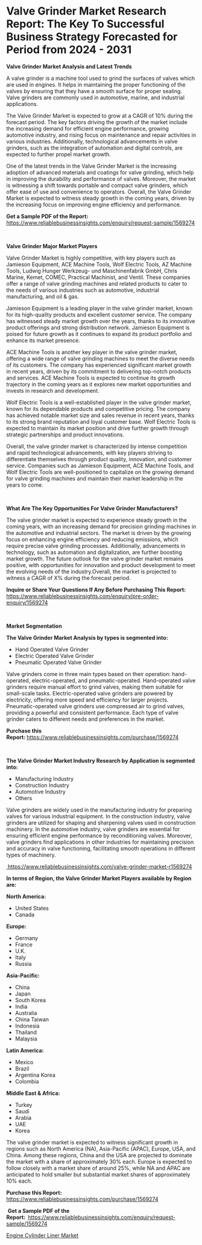 <p><h1>Valve Grinder Market Research Report: The Key To Successful Business Strategy Forecasted for Period from 2024 - 2031</h1></p><p><strong>Valve Grinder Market Analysis and Latest Trends</strong></p>
<p><p>A valve grinder is a machine tool used to grind the surfaces of valves which are used in engines. It helps in maintaining the proper functioning of the valves by ensuring that they have a smooth surface for proper sealing. Valve grinders are commonly used in automotive, marine, and industrial applications.</p><p>The Valve Grinder Market is expected to grow at a CAGR of 10% during the forecast period. The key factors driving the growth of the market include the increasing demand for efficient engine performance, growing automotive industry, and rising focus on maintenance and repair activities in various industries. Additionally, technological advancements in valve grinders, such as the integration of automation and digital controls, are expected to further propel market growth.</p><p>One of the latest trends in the Valve Grinder Market is the increasing adoption of advanced materials and coatings for valve grinding, which help in improving the durability and performance of valves. Moreover, the market is witnessing a shift towards portable and compact valve grinders, which offer ease of use and convenience to operators. Overall, the Valve Grinder Market is expected to witness steady growth in the coming years, driven by the increasing focus on improving engine efficiency and performance.</p></p>
<p><strong>Get a Sample PDF of the Report:&nbsp;</strong> <a href="https://www.reliablebusinessinsights.com/enquiry/request-sample/1569274">https://www.reliablebusinessinsights.com/enquiry/request-sample/1569274</a></p>
<p>&nbsp;</p>
<p><strong>Valve Grinder Major Market Players</strong></p>
<p><p>Valve Grinder Market is highly competitive, with key players such as Jamieson Equipment, ACE Machine Tools, Wolf Electric Tools, AZ Machine Tools, Ludwig Hunger Werkzeug- und Maschinenfabrik GmbH, Chris Marine, Kemet, COMEC, Practical Machinist, and Ventil. These companies offer a range of valve grinding machines and related products to cater to the needs of various industries such as automotive, industrial manufacturing, and oil & gas.</p><p>Jamieson Equipment is a leading player in the valve grinder market, known for its high-quality products and excellent customer service. The company has witnessed steady market growth over the years, thanks to its innovative product offerings and strong distribution network. Jamieson Equipment is poised for future growth as it continues to expand its product portfolio and enhance its market presence.</p><p>ACE Machine Tools is another key player in the valve grinder market, offering a wide range of valve grinding machines to meet the diverse needs of its customers. The company has experienced significant market growth in recent years, driven by its commitment to delivering top-notch products and services. ACE Machine Tools is expected to continue its growth trajectory in the coming years as it explores new market opportunities and invests in research and development.</p><p>Wolf Electric Tools is a well-established player in the valve grinder market, known for its dependable products and competitive pricing. The company has achieved notable market size and sales revenue in recent years, thanks to its strong brand reputation and loyal customer base. Wolf Electric Tools is expected to maintain its market position and drive further growth through strategic partnerships and product innovations.</p><p>Overall, the valve grinder market is characterized by intense competition and rapid technological advancements, with key players striving to differentiate themselves through product quality, innovation, and customer service. Companies such as Jamieson Equipment, ACE Machine Tools, and Wolf Electric Tools are well-positioned to capitalize on the growing demand for valve grinding machines and maintain their market leadership in the years to come.</p></p>
<p>&nbsp;</p>
<p><strong>What Are The Key Opportunities For Valve Grinder Manufacturers?</strong></p>
<p><p>The valve grinder market is expected to experience steady growth in the coming years, with an increasing demand for precision grinding machines in the automotive and industrial sectors. The market is driven by the growing focus on enhancing engine efficiency and reducing emissions, which require precise valve grinding processes. Additionally, advancements in technology, such as automation and digitalization, are further boosting market growth. The future outlook for the valve grinder market remains positive, with opportunities for innovation and product development to meet the evolving needs of the industry.Overall, the market is projected to witness a CAGR of X% during the forecast period.</p></p>
<p><strong>Inquire or Share Your Questions If Any Before Purchasing This Report:</strong> <a href="https://www.reliablebusinessinsights.com/enquiry/pre-order-enquiry/1569274">https://www.reliablebusinessinsights.com/enquiry/pre-order-enquiry/1569274</a></p>
<p>&nbsp;</p>
<p><strong>Market Segmentation</strong></p>
<p><strong>The Valve Grinder Market Analysis by types is segmented into:</strong></p>
<p><ul><li>Hand Operated Valve Grinder</li><li>Electric Operated Valve Grinder</li><li>Pneumatic Operated Valve Grinder</li></ul></p>
<p><p>Valve grinders come in three main types based on their operation: hand-operated, electric-operated, and pneumatic-operated. Hand-operated valve grinders require manual effort to grind valves, making them suitable for small-scale tasks. Electric-operated valve grinders are powered by electricity, offering more speed and efficiency for larger projects. Pneumatic-operated valve grinders use compressed air to grind valves, providing a powerful and consistent performance. Each type of valve grinder caters to different needs and preferences in the market.</p></p>
<p><strong>Purchase this Report:&nbsp;</strong><a href="https://www.reliablebusinessinsights.com/purchase/1569274">https://www.reliablebusinessinsights.com/purchase/1569274</a></p>
<p>&nbsp;</p>
<p><strong>The Valve Grinder Market Industry Research by Application is segmented into:</strong></p>
<p><ul><li>Manufacturing Industry</li><li>Construction Industry</li><li>Automotive Industry</li><li>Others</li></ul></p>
<p><p>Valve grinders are widely used in the manufacturing industry for preparing valves for various industrial equipment. In the construction industry, valve grinders are utilized for shaping and sharpening valves used in construction machinery. In the automotive industry, valve grinders are essential for ensuring efficient engine performance by reconditioning valves. Moreover, valve grinders find applications in other industries for maintaining precision and accuracy in valve functioning, facilitating smooth operations in different types of machinery.</p></p>
<p><a href="https://www.reliablebusinessinsights.com/valve-grinder-market-r1569274">&nbsp;https://www.reliablebusinessinsights.com/valve-grinder-market-r1569274</a></p>
<p><strong>In terms of Region, the Valve Grinder Market Players available by Region are:</strong></p>
<p>
    <p> <strong> North America: </strong>
        <ul>
            <li>United States</li>
            <li>Canada</li>
        </ul>
        </p> 
    <p> <strong> Europe: </strong>
        <ul>
            <li>Germany</li>
            <li>France</li>
            <li>U.K.</li>
            <li>Italy</li>
            <li>Russia</li>
        </ul>
        </p> 
    <p> <strong> Asia-Pacific: </strong>
        <ul>
            <li>China</li>
            <li>Japan</li>
            <li>South Korea</li>
            <li>India</li>
            <li>Australia</li>
            <li>China Taiwan</li>
            <li>Indonesia</li>
            <li>Thailand</li>
            <li>Malaysia</li>
        </ul>
        </p> 
    <p> <strong> Latin America: </strong>
        <ul>
            <li>Mexico</li>
            <li>Brazil</li>
            <li>Argentina Korea</li>
            <li>Colombia</li>
        </ul>
        </p> 
    <p> <strong> Middle East & Africa: </strong>
        <ul>
            <li>Turkey</li>
            <li>Saudi</li>
            <li>Arabia</li>
            <li>UAE</li>
            <li>Korea</li>
        </ul>
    </p>
    </p>
<p><p>The valve grinder market is expected to witness significant growth in regions such as North America (NA), Asia-Pacific (APAC), Europe, USA, and China. Among these regions, China and the USA are projected to dominate the market with a share of approximately 30% each. Europe is expected to follow closely with a market share of around 25%, while NA and APAC are anticipated to hold smaller but substantial market shares of approximately 10% each.</p></p>
<p><strong>Purchase this Report: </strong><a href="https://www.reliablebusinessinsights.com/purchase/1569274">https://www.reliablebusinessinsights.com/purchase/1569274</a></p>
<p>&nbsp;<strong>Get a Sample PDF of the Report:&nbsp;&nbsp;</strong><a href="https://www.reliablebusinessinsights.com/enquiry/request-sample/1569274">https://www.reliablebusinessinsights.com/enquiry/request-sample/1569274</a></p>
<p><strong></strong></p>
<p><p><a href="https://github.com/RoccoManning/Market-Research-Report-List-5/blob/main/engine-cylinder-liner-market.md">Engine Cylinder Liner Market</a></p></p>